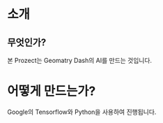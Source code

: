 # 소개

## 무엇인가?
본 Prozect는 Geomatry Dash의 AI를 만드는 것입니다.

# 어떻게 만드는가?
Google의 Tensorflow와 Python을 사용하여 진행됩니다.